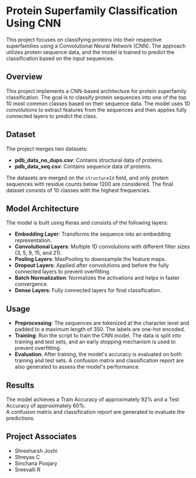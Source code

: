# Protein Superfamily Classification Using CNN

This project focuses on classifying proteins into their respective superfamilies using a Convolutional Neural Network (CNN). The approach utilizes protein sequence data, and the model is trained to predict the classification based on the input sequences.

## Overview

This project implements a CNN-based architecture for protein superfamily classification. The goal is to classify protein sequences into one of the top 10 most common classes based on their sequence data. The model uses 1D convolutions to extract features from the sequences and then applies fully connected layers to predict the class.

## Dataset

The project merges two datasets:

- **pdb_data_no_dups.csv**: Contains structural data of proteins.
- **pdb_data_seq.csv**: Contains sequence data of proteins.

The datasets are merged on the `structureId` field, and only protein sequences with residue counts below 1200 are considered. The final dataset consists of 10 classes with the highest frequencies.

## Model Architecture

The model is built using Keras and consists of the following layers:

- **Embedding Layer**: Transforms the sequence into an embedding representation.
- **Convolutional Layers**: Multiple 1D convolutions with different filter sizes (3, 5, 9, 15, and 21).
- **Pooling Layers**: MaxPooling to downsample the feature maps.
- **Dropout Layers**: Applied after convolutions and before the fully connected layers to prevent overfitting.
- **Batch Normalization**: Normalizes the activations and helps in faster convergence.
- **Dense Layers**: Fully connected layers for final classification.

## Usage

- **Preprocessing**: The sequences are tokenized at the character level and padded to a maximum length of 350. The labels are one-hot encoded.
- **Training**: Run the script to train the CNN model. The data is split into training and test sets, and an early stopping mechanism is used to prevent overfitting.
- **Evaluation**: After training, the model's accuracy is evaluated on both training and test sets. A confusion matrix and classification report are also generated to assess the model's performance.

## Results

The model achieves a Train Accuracy of approximately 92% and a Test Accuracy of approximately 60%.  
A confusion matrix and classification report are generated to evaluate the predictions.

## Project Associates

- Shreeharsh Joshi
- Shreyas C
- Sinchana Poojary
- Sreevalli R
